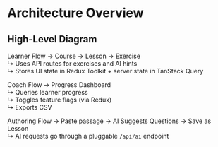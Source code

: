 # Architecture Overview

## High-Level Diagram

Learner Flow → Course → Lesson → Exercise  
↳ Uses API routes for exercises and AI hints  
↳ Stores UI state in Redux Toolkit + server state in TanStack Query

Coach Flow → Progress Dashboard  
↳ Queries learner progress  
↳ Toggles feature flags (via Redux)  
↳ Exports CSV

Authoring Flow → Paste passage → AI Suggests Questions → Save as Lesson  
↳ AI requests go through a pluggable `/api/ai` endpoint

